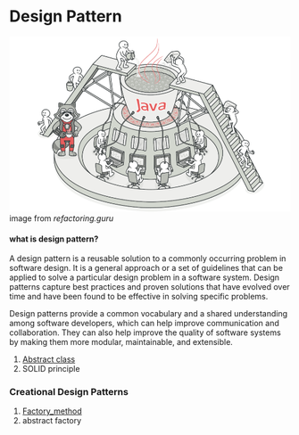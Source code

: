 # Design Pattern

![Design_pattern](https://github.com/farzadafi/Design_Pattern/blob/master/image/desing_pattern.png) </br>
image from  *refactoring.guru*

#### what is design pattern?

A design pattern is a reusable solution to a commonly occurring problem in software design.
It is a general approach or a set of guidelines that can be applied to solve a particular design problem in a software
system.
Design patterns capture best practices and proven solutions that have evolved over time and have been found to be
effective in solving specific problems.

Design patterns provide a common vocabulary and a shared understanding among software developers, which can help improve
communication and collaboration.
They can also help improve the quality of software systems by making them more modular, maintainable, and extensible.

1. [Abstract class](https://github.com/farzadafi/Design_Pattern/tree/master/Abstract_Class)
2. SOLID principle

### Creational Design Patterns

1. [Factory_method](https://github.com/farzadafi/Design_Pattern/tree/master/Factory_Method)
2. abstract factory
